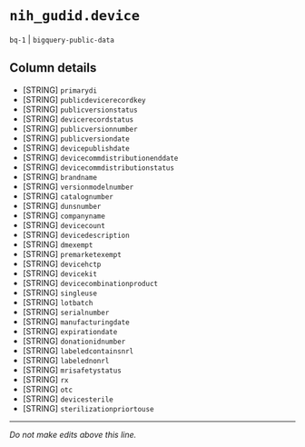 # `nih_gudid.device`
`bq-1` | `bigquery-public-data`

## Column details
* [STRING]    `primarydi`
* [STRING]    `publicdevicerecordkey`
* [STRING]    `publicversionstatus`
* [STRING]    `devicerecordstatus`
* [STRING]    `publicversionnumber`
* [STRING]    `publicversiondate`
* [STRING]    `devicepublishdate`
* [STRING]    `devicecommdistributionenddate`
* [STRING]    `devicecommdistributionstatus`
* [STRING]    `brandname`
* [STRING]    `versionmodelnumber`
* [STRING]    `catalognumber`
* [STRING]    `dunsnumber`
* [STRING]    `companyname`
* [STRING]    `devicecount`
* [STRING]    `devicedescription`
* [STRING]    `dmexempt`
* [STRING]    `premarketexempt`
* [STRING]    `devicehctp`
* [STRING]    `devicekit`
* [STRING]    `devicecombinationproduct`
* [STRING]    `singleuse`
* [STRING]    `lotbatch`
* [STRING]    `serialnumber`
* [STRING]    `manufacturingdate`
* [STRING]    `expirationdate`
* [STRING]    `donationidnumber`
* [STRING]    `labeledcontainsnrl`
* [STRING]    `labelednonrl`
* [STRING]    `mrisafetystatus`
* [STRING]    `rx`
* [STRING]    `otc`
* [STRING]    `devicesterile`
* [STRING]    `sterilizationpriortouse`

-------------------------------------------------------------------------------
*Do not make edits above this line.*
